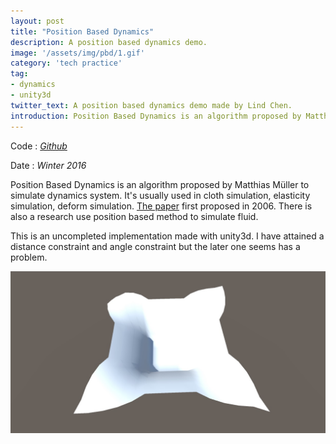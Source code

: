 ```yaml
---
layout: post
title: "Position Based Dynamics"
description: A position based dynamics demo.
image: '/assets/img/pbd/1.gif'
category: 'tech practice'
tag:
- dynamics
- unity3d
twitter_text: A position based dynamics demo made by Lind Chen. 
introduction: Position Based Dynamics is an algorithm proposed by Matthias Müller to simulate dynamics system. It's usually can be used in cloth simulation, elasticity simulation.
---
```

Code : *[Github](https://github.com/cozlind/Position-Based-Dynamics)*

Date : *Winter 2016*

Position Based Dynamics is an algorithm proposed by Matthias Müller to simulate dynamics system. It's usually used in cloth simulation, elasticity simulation, deform simulation. [The paper](http://matthias-mueller-fischer.ch/publications/posBasedDyn.pdf) first proposed in 2006. There is also a research use position based method to simulate fluid.

This is an uncompleted implementation made with unity3d. I have attained a distance constraint and angle constraint but the later one seems has a problem.

![](/assets/img/pbd/2.jpg)



